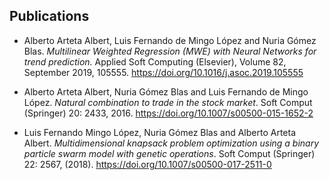 ## Publications

- Alberto Arteta Albert, Luis Fernando de Mingo López and Nuria Gómez Blas. *Multilinear Weighted Regression (MWE) with Neural Networks for trend prediction.* Applied Soft Computing (Elsevier), Volume 82, September 2019, 105555. https://doi.org/10.1016/j.asoc.2019.105555

- Alberto Arteta Albert, Nuria Gómez Blas and Luis Fernando de Mingo López. *Natural combination to trade in the stock market*. Soft Comput (Springer) 20: 2433, 2016. https://doi.org/10.1007/s00500-015-1652-2

- Luis Fernando Mingo López, Nuria Gómez Blas and Alberto Arteta Albert. *Multidimensional knapsack problem optimization using a binary particle swarm model with genetic operations*. Soft Comput (Springer) 22: 2567, (2018). https://doi.org/10.1007/s00500-017-2511-0
